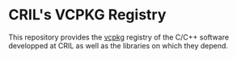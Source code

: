 # CRIL's VCPKG Registry

This repository provides the [vcpkg](https://vcpkg.io/) registry of the C/C++ software
developped at CRIL as well as the libraries on which they depend.
